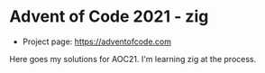# Advent of Code 2021 - zig

- Project page: https://adventofcode.com

Here goes my solutions for AOC21. I'm learning zig at the process.
